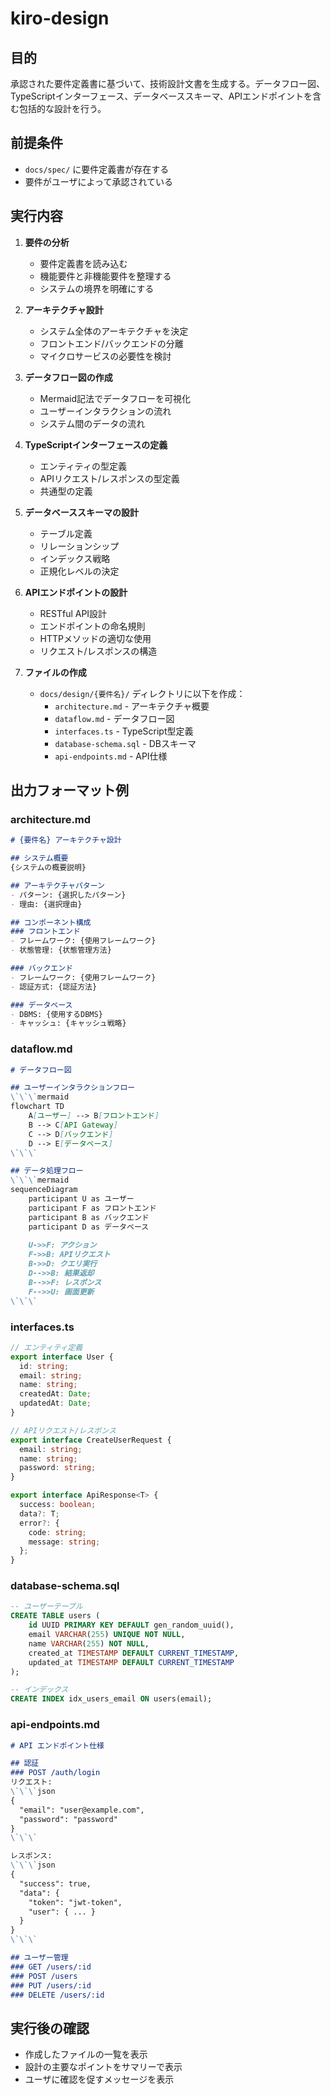 # kiro-design

## 目的
承認された要件定義書に基づいて、技術設計文書を生成する。データフロー図、TypeScriptインターフェース、データベーススキーマ、APIエンドポイントを含む包括的な設計を行う。

## 前提条件
- `docs/spec/` に要件定義書が存在する
- 要件がユーザによって承認されている

## 実行内容

1. **要件の分析**
   - 要件定義書を読み込む
   - 機能要件と非機能要件を整理する
   - システムの境界を明確にする

2. **アーキテクチャ設計**
   - システム全体のアーキテクチャを決定
   - フロントエンド/バックエンドの分離
   - マイクロサービスの必要性を検討

3. **データフロー図の作成**
   - Mermaid記法でデータフローを可視化
   - ユーザーインタラクションの流れ
   - システム間のデータの流れ

4. **TypeScriptインターフェースの定義**
   - エンティティの型定義
   - APIリクエスト/レスポンスの型定義
   - 共通型の定義

5. **データベーススキーマの設計**
   - テーブル定義
   - リレーションシップ
   - インデックス戦略
   - 正規化レベルの決定

6. **APIエンドポイントの設計**
   - RESTful API設計
   - エンドポイントの命名規則
   - HTTPメソッドの適切な使用
   - リクエスト/レスポンスの構造

7. **ファイルの作成**
   - `docs/design/{要件名}/` ディレクトリに以下を作成：
     - `architecture.md` - アーキテクチャ概要
     - `dataflow.md` - データフロー図
     - `interfaces.ts` - TypeScript型定義
     - `database-schema.sql` - DBスキーマ
     - `api-endpoints.md` - API仕様

## 出力フォーマット例

### architecture.md
```markdown
# {要件名} アーキテクチャ設計

## システム概要
{システムの概要説明}

## アーキテクチャパターン
- パターン: {選択したパターン}
- 理由: {選択理由}

## コンポーネント構成
### フロントエンド
- フレームワーク: {使用フレームワーク}
- 状態管理: {状態管理方法}

### バックエンド
- フレームワーク: {使用フレームワーク}
- 認証方式: {認証方法}

### データベース
- DBMS: {使用するDBMS}
- キャッシュ: {キャッシュ戦略}
```

### dataflow.md
```markdown
# データフロー図

## ユーザーインタラクションフロー
\`\`\`mermaid
flowchart TD
    A[ユーザー] --> B[フロントエンド]
    B --> C[API Gateway]
    C --> D[バックエンド]
    D --> E[データベース]
\`\`\`

## データ処理フロー
\`\`\`mermaid
sequenceDiagram
    participant U as ユーザー
    participant F as フロントエンド
    participant B as バックエンド
    participant D as データベース
    
    U->>F: アクション
    F->>B: APIリクエスト
    B->>D: クエリ実行
    D-->>B: 結果返却
    B-->>F: レスポンス
    F-->>U: 画面更新
\`\`\`
```

### interfaces.ts
```typescript
// エンティティ定義
export interface User {
  id: string;
  email: string;
  name: string;
  createdAt: Date;
  updatedAt: Date;
}

// APIリクエスト/レスポンス
export interface CreateUserRequest {
  email: string;
  name: string;
  password: string;
}

export interface ApiResponse<T> {
  success: boolean;
  data?: T;
  error?: {
    code: string;
    message: string;
  };
}
```

### database-schema.sql
```sql
-- ユーザーテーブル
CREATE TABLE users (
    id UUID PRIMARY KEY DEFAULT gen_random_uuid(),
    email VARCHAR(255) UNIQUE NOT NULL,
    name VARCHAR(255) NOT NULL,
    created_at TIMESTAMP DEFAULT CURRENT_TIMESTAMP,
    updated_at TIMESTAMP DEFAULT CURRENT_TIMESTAMP
);

-- インデックス
CREATE INDEX idx_users_email ON users(email);
```

### api-endpoints.md
```markdown
# API エンドポイント仕様

## 認証
### POST /auth/login
リクエスト:
\`\`\`json
{
  "email": "user@example.com",
  "password": "password"
}
\`\`\`

レスポンス:
\`\`\`json
{
  "success": true,
  "data": {
    "token": "jwt-token",
    "user": { ... }
  }
}
\`\`\`

## ユーザー管理
### GET /users/:id
### POST /users
### PUT /users/:id
### DELETE /users/:id
```

## 実行後の確認
- 作成したファイルの一覧を表示
- 設計の主要なポイントをサマリーで表示
- ユーザに確認を促すメッセージを表示
